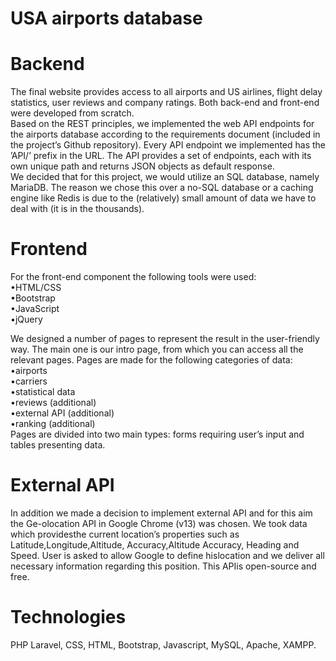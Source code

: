 # USA airports database
# Backend  
The final website provides access to all airports and US airlines, flight delay statistics, user reviews and company ratings. 
Both back-end and front-end were developed from scratch.  
Based on the REST principles, we implemented the web API endpoints for the airports database according to the requirements 
document (included in the project’s Github repository). Every API endpoint we implemented has the ’API/’ prefix in the URL.
The API provides a set of endpoints, each with its own unique path and returns JSON objects as default response.  
We decided that for this project, we would utilize an SQL database, namely MariaDB. The reason we chose this over a no-SQL
database or a caching engine  like Redis  is  due  to  the  (relatively)  small  amount  of  data  we  have to  deal  with 
(it  is  in  the  thousands).   

# Frontend
For the front-end component the following tools were used:  
•HTML/CSS  
•Bootstrap  
•JavaScript  
•jQuery  
  
We  designed  a  number  of  pages  to  represent  the  result  in  the  user-friendly  way. The main one is our intro page, 
from which you can access all the relevant pages. Pages are made for the following categories of data:  
•airports  
•carriers  
•statistical data  
•reviews (additional)  
•external API (additional)  
•ranking (additional)  
Pages  are  divided  into  two  main  types:  forms  requiring  user’s  input  and  tables presenting data.
# External API  
In addition we made a decision to implement external API and for this aim the Ge-olocation API in Google Chrome (v13) 
was chosen.  We took data which providesthe  current  location’s  properties  such  as  Latitude,Longitude,Altitude, 
Accuracy,Altitude Accuracy, Heading and Speed.  User is asked to allow Google to define hislocation and we deliver all 
necessary information regarding this position.  This APIis open-source and free.  
# Technologies  
PHP Laravel, CSS, HTML, Bootstrap, Javascript, MySQL, Apache, XAMPP.  
